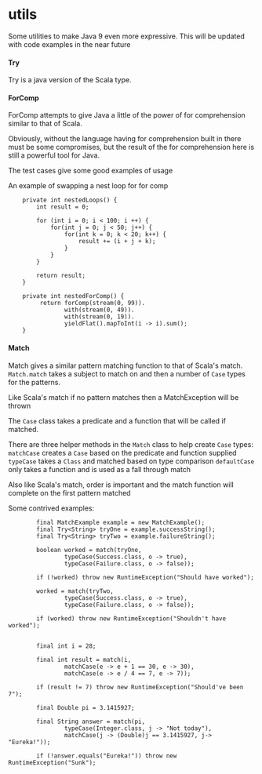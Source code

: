 # utils

Some utilities to make Java 9 even more expressive. This will be updated with code examples in the near future

#### Try
Try is a java version of the Scala type.


#### ForComp
ForComp attempts to give Java a little of the power of for comprehension similar to that of Scala.

Obviously, without the language having for comprehension built in there must be some compromises, but the result of the 
for comprehension here is still a powerful tool for Java.

The test cases give some good examples of usage

An example of swapping a nest loop for for comp

```
    private int nestedLoops() {
        int result = 0;

        for (int i = 0; i < 100; i ++) {
            for(int j = 0; j < 50; j++) {
                for(int k = 0; k < 20; k++) {
                    result += (i + j + k);
                }
            }
        }

        return result;
    }

    private int nestedForComp() {
         return forComp(stream(0, 99)).
                with(stream(0, 49)).
                with(stream(0, 19)).
                yieldFlat().mapToInt(i -> i).sum();
    }
```

#### Match
Match gives a similar pattern matching function to that of Scala's match. <code>Match.match</code> takes a subject to 
match on and then a number of <code>Case</code> types for the patterns.

Like Scala's match if no pattern matches then a MatchException will be thrown

The <code>Case</code> class takes a predicate and a function that will be called if matched.

There are three helper methods in the <code>Match</code> class to help create <code>Case</code> types:
<code>matchCase</code> creates a <code>Case</code> based on the predicate and function supplied
<code>typeCase</code> takes a <code>Class</code> and matched based on type comparison
<code>defaultCase</code> only takes a function and is used as a fall through match

Also like Scala's match, order is important and the match function will complete on the first pattern matched 

Some contrived examples:
```
        final MatchExample example = new MatchExample();
        final Try<String> tryOne = example.successString();
        final Try<String> tryTwo = example.failureString();

        boolean worked = match(tryOne,
                typeCase(Success.class, o -> true),
                typeCase(Failure.class, o -> false));

        if (!worked) throw new RuntimeException("Should have worked");

        worked = match(tryTwo,
                typeCase(Success.class, o -> true),
                typeCase(Failure.class, o -> false));

        if (worked) throw new RuntimeException("Shouldn't have worked");


        final int i = 28;

        final int result = match(i,
                matchCase(e -> e + 1 == 30, e -> 30),
                matchCase(e -> e / 4 == 7, e -> 7));

        if (result != 7) throw new RuntimeException("Should've been 7");

        final Double pi = 3.1415927;

        final String answer = match(pi,
                typeCase(Integer.class, j -> "Not today"),
                matchCase(j -> (Double)j == 3.1415927, j-> "Eureka!"));

        if (!answer.equals("Eureka!")) throw new RuntimeException("Sunk");
```
